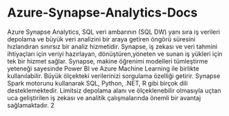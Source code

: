 # Azure-Synapse-Analytics-Docs
Azure Synapse Analytics, SQL veri ambarının (SQL DW) yanı sıra iş verileri depolama ve büyük veri analizini bir araya getiren öngörü süresini hızlandıran sınırsız bir analiz hizmetidir.
Synapse, iş zekası ve veri tahmini ihtiyaçları için veriyi hazırlayan, dönüştüren,yöneten ve sunan iş yükleri için tek bir hizmet sağlar. Synapse, makine öğrenimi modelleri tümleştirme yeteneği sayesinde Power BI ve Azure Machine Learning ile birlikte kullanılabilir. Büyük ölçekteki verilerinizi sorgulama özelliği getirir. Synapse Spark motorunu kullanarak SQL, Python, .NET, R gibi birçok dili desteklemektedir. 
Limitsiz depolama alanı ve ölçeklenebilir olmasıyla uçtan uca geliştirilen iş zekası ve analitik çalışmalarında önemli bir avantaj sağlamaktadır.
2
